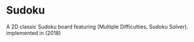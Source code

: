 # Sudoku
A 2D classic Sudoku board featuring (Multiple Difficulties, Sudoku Solver). implemented in (2018)
